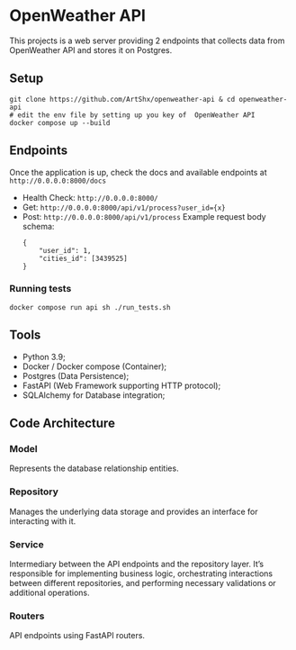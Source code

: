 # OpenWeather API
This projects is a web server providing 2 endpoints that collects data from OpenWeather API and stores it on Postgres.

## Setup
```
git clone https://github.com/ArtShx/openweather-api & cd openweather-api
# edit the env file by setting up you key of  OpenWeather API
docker compose up --build
```


## Endpoints
Once the application is up, check the docs and available endpoints at `http://0.0.0.0:8000/docs`

- Health Check: `http://0.0.0.0:8000/`
- Get:  `http://0.0.0.0:8000/api/v1/process?user_id={x}`
- Post: `http://0.0.0.0:8000/api/v1/process`
    Example request body schema: 
    ```
    {
	    "user_id": 1,
	    "cities_id": [3439525]
    }
    ```

### Running tests
` docker compose run api sh ./run_tests.sh `

## Tools
- Python 3.9;
- Docker / Docker compose (Container);
- Postgres (Data Persistence);
- FastAPI (Web Framework supporting HTTP protocol);
- SQLAlchemy for Database integration;


## Code Architecture
### Model
Represents the database relationship entities.

### Repository
Manages the underlying data storage and provides an interface for interacting with it.

### Service
Intermediary between the API endpoints and the repository layer. It’s responsible for implementing business logic, orchestrating interactions between different repositories, and performing necessary validations or additional operations.

### Routers
API endpoints using FastAPI routers.
